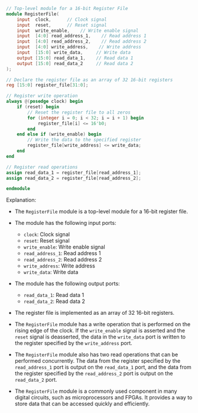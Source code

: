 ```verilog
// Top-level module for a 16-bit Register File
module RegisterFile(
    input  clock,      // Clock signal
    input  reset,      // Reset signal
    input  write_enable,    // Write enable signal
    input  [4:0] read_address_1,    // Read address 1
    input  [4:0] read_address_2,    // Read address 2
    input  [4:0] write_address,    // Write address
    input  [15:0] write_data,     // Write data
    output [15:0] read_data_1,    // Read data 1
    output [15:0] read_data_2     // Read data 2
);

// Declare the register file as an array of 32 16-bit registers
reg [15:0] register_file[31:0];

// Register write operation
always @(posedge clock) begin
    if (reset) begin
        // Reset the register file to all zeros
        for (integer i = 0; i < 32; i = i + 1) begin
            register_file[i] <= 16'b0;
        end
    end else if (write_enable) begin
        // Write the data to the specified register
        register_file[write_address] <= write_data;
    end
end

// Register read operations
assign read_data_1 = register_file[read_address_1];
assign read_data_2 = register_file[read_address_2];

endmodule
```

Explanation:

- The `RegisterFile` module is a top-level module for a 16-bit register file.


- The module has the following input ports:
  - `clock`: Clock signal
  - `reset`: Reset signal
  - `write_enable`: Write enable signal
  - `read_address_1`: Read address 1
  - `read_address_2`: Read address 2
  - `write_address`: Write address
  - `write_data`: Write data


- The module has the following output ports:
  - `read_data_1`: Read data 1
  - `read_data_2`: Read data 2


- The register file is implemented as an array of 32 16-bit registers.


- The `RegisterFile` module has a write operation that is performed on the rising edge of the clock. If the `write_enable` signal is asserted and the `reset` signal is deasserted, the data in the `write_data` port is written to the register specified by the `write_address` port.


- The `RegisterFile` module also has two read operations that can be performed concurrently. The data from the register specified by the `read_address_1` port is output on the `read_data_1` port, and the data from the register specified by the `read_address_2` port is output on the `read_data_2` port.


- The `RegisterFile` module is a commonly used component in many digital circuits, such as microprocessors and FPGAs. It provides a way to store data that can be accessed quickly and efficiently.